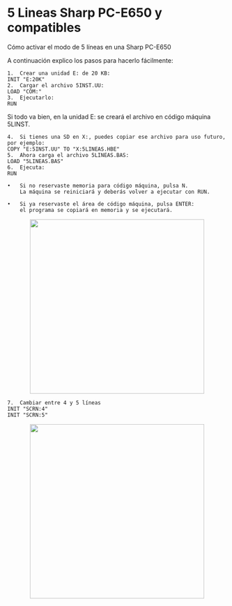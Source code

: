 # 5 Lineas Sharp PC-E650 y compatibles


Cómo activar el modo de 5 líneas en una Sharp PC-E650

A continuación explico los pasos para hacerlo fácilmente:  

	1.	Crear una unidad E: de 20 KB:  
	INIT "E:20K"   
	2.	Cargar el archivo 5INST.UU:  
	LOAD "COM:"   
	3.	Ejecutarlo:  
	RUN  
 
Si todo va bien, en la unidad E: se creará el archivo en código máquina 5LINST.  

	4.	Si tienes una SD en X:, puedes copiar ese archivo para uso futuro, por ejemplo:  
	COPY "E:5INST.UU" TO "X:5LINEAS.HBE"   
	5.	Ahora carga el archivo 5LINEAS.BAS:  
	LOAD "5LINEAS.BAS"   
	6.	Ejecuta:  
	RUN  

	•	Si no reservaste memoria para código máquina, pulsa N. 
 		La máquina se reiniciará y deberás volver a ejecutar con RUN.
   
	•	Si ya reservaste el área de código máquina, pulsa ENTER: 
 		el programa se copiará en memoria y se ejecutará.
 
<p align="center">
<img src="https://github.com/user-attachments/assets/a55537d8-dc85-4f92-a2c2-91a7ea5cba01" width="400">
</p>
<p align="center">
   
	7.	Cambiar entre 4 y 5 líneas
 	INIT "SCRN:4"
 	INIT "SCRN:5"

<p align="center">
<img src="https://github.com/user-attachments/assets/082c972d-815d-4b50-adee-bc86bcca6a9f" width="400">
</p>
<p align="center">


  




  
